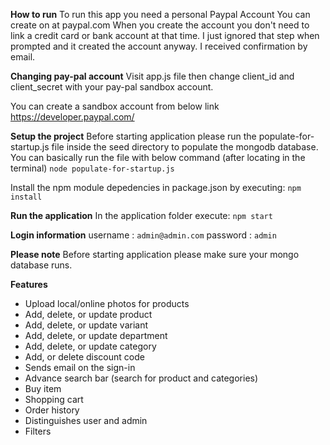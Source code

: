 **How to run**
To run this app you need a personal Paypal Account
You can create on at paypal.com
When you create the account you don't need to link a credit card or bank account at that
time. I just ignored that step when prompted and it created the account anyway. I received confirmation by email.

**Changing pay-pal account**
Visit app.js file then change client_id and client_secret with your 
pay-pal sandbox account. 

You can create a sandbox account from below link
https://developer.paypal.com/

**Setup the project**
Before starting application please run the populate-for-startup.js 
file inside the seed directory to populate the mongodb database.
You can basically run the file with below command (after locating in the terminal)
`node populate-for-startup.js`

Install the npm module depedencies in package.json by executing:
`npm install`

**Run the application**
In the application folder execute:
`npm start`

**Login information**
username : `admin@admin.com`
password : `admin`

**Please note**
Before starting application please make sure your mongo database runs.

**Features**
* Upload local/online photos for products
* Add, delete, or update product
* Add, delete, or update variant
* Add, delete, or update department
* Add, delete, or update category
* Add, or delete discount code
* Sends email on the sign-in
* Advance search bar (search for product and categories)
* Buy item
* Shopping cart
* Order history
* Distinguishes user and admin
* Filters
